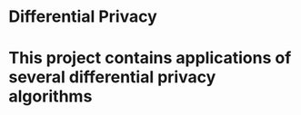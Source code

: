 # Differential Privacy

# This project contains applications of several differential privacy algorithms
